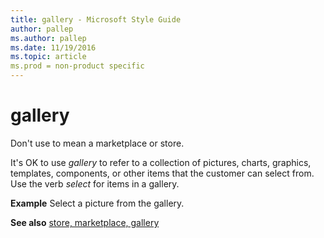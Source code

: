 ```yaml
---
title: gallery - Microsoft Style Guide
author: pallep
ms.author: pallep
ms.date: 11/19/2016
ms.topic: article
ms.prod = non-product specific
---
```


# gallery

Don't use to mean a marketplace or store. 

It's OK to use *gallery* to
refer to a collection of pictures, charts, graphics, templates,
components, or other items that the customer can select from.
Use the verb *select* for items in a gallery. 

**Example** Select a picture from the gallery. 

**See also** [store, marketplace, gallery](/style-guide/a-z-word-list-term-collections/s/store-marketplace-gallery)
